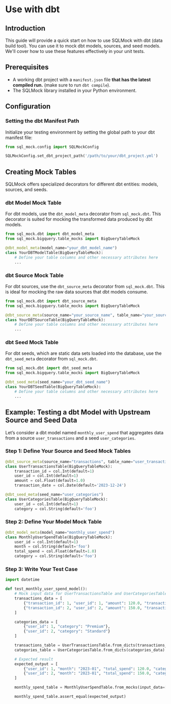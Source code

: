 # Use with dbt

## Introduction

This guide will provide a quick start on how to use SQLMock with dbt (data build tool). You can use it to mock dbt models, sources, and seed models. We'll cover how to use these features effectively in your unit tests.

## Prerequisites

- A working dbt project with a `manifest.json` file **that has the latest compiled run.** (make sure to run `dbt compile`).
- The SQLMock library installed in your Python environment.

## Configuration

### Setting the dbt Manifest Path

Initialize your testing environment by setting the global path to your dbt manifest file:

```python
from sql_mock.config import SQLMockConfig

SQLMockConfig.set_dbt_project_path('/path/to/your/dbt_project.yml')
```

## Creating Mock Tables

SQLMock offers specialized decorators for different dbt entities: models, sources, and seeds.

### dbt Model Mock Table

For dbt models, use the `dbt_model_meta` decorator from `sql_mock.dbt`. This decorator is suited for mocking the transformed data produced by dbt models.

```python
from sql_mock.dbt import dbt_model_meta
from sql_mock.bigquery.table_mocks import BigQueryTableMock

@dbt_model_meta(model_name="your_dbt_model_name")
class YourDBTModelTable(BigQueryTableMock):
    # Define your table columns and other necessary attributes here
    ...
```

### dbt Source Mock Table

For dbt sources, use the `dbt_source_meta` decorator from `sql_mock.dbt`. This is ideal for mocking the raw data sources that dbt models consume.

```python
from sql_mock.dbt import dbt_source_meta
from sql_mock.bigquery.table_mocks import BigQueryTableMock

@dbt_source_meta(source_name="your_source_name", table_name="your_source_table")
class YourDBTSourceTable(BigQueryTableMock):
    # Define your table columns and other necessary attributes here
    ...
```

### dbt Seed Mock Table

For dbt seeds, which are static data sets loaded into the database, use the `dbt_seed_meta` decorator from `sql_mock.dbt`.

```python
from sql_mock.dbt import dbt_seed_meta
from sql_mock.bigquery.table_mocks import BigQueryTableMock

@dbt_seed_meta(seed_name="your_dbt_seed_name")
class YourDBTSeedTable(BigQueryTableMock):
    # Define your table columns and other necessary attributes here
    ...
```

## Example: Testing a dbt Model with Upstream Source and Seed Data

Let’s consider a dbt model named `monthly_user_spend` that aggregates data from a source `user_transactions` and a seed `user_categories`.

### Step 1: Define Your Source and Seed Mock Tables

```python
@dbt_source_meta(source_name="transactions", table_name="user_transactions")
class UserTransactionsTable(BigQueryTableMock):
    transaction_id = col.Int(default=1)
    user_id = col.Int(default=1)
    amount = col.Float(default=1.0)
    transaction_date = col.Date(default='2023-12-24')

@dbt_seed_meta(seed_name="user_categories")
class UserCategoriesTable(BigQueryTableMock):
    user_id = col.Int(default=1)
    category = col.String(default='foo')
```

### Step 2: Define Your Model Mock Table

```python
@dbt_model_meta(model_name="monthly_user_spend")
class MonthlyUserSpendTable(BigQueryTableMock):
    user_id = col.Int(default=1)
    month = col.String(default='foo')
    total_spend = col.Float(default=1.0)
    category = col.String(default='foo')
```

### Step 3: Write Your Test Case

```python
import datetime

def test_monthly_user_spend_model():
    # Mock input data for UserTransactionsTable and UserCategoriesTable
    transactions_data = [
        {"transaction_id": 1, "user_id": 1, "amount": 120.0, "transaction_date": datetime.date(2023, 1, 10)},
        {"transaction_id": 2, "user_id": 2, "amount": 150.0, "transaction_date": datetime.date(2023, 1, 20)},
    ]

    categories_data = [
        {"user_id": 1, "category": "Premium"},
        {"user_id": 2, "category": "Standard"}
    ]

    transactions_table = UserTransactionsTable.from_dicts(transactions_data)
    categories_table = UserCategoriesTable.from_dicts(categories_data)

    # Expected result
    expected_output = [
        {"user_id": 1, "month": "2023-01", "total_spend": 120.0, "category": "Premium"},
        {"user_id": 2, "month": "2023-01", "total_spend": 150.0, "category": "Standard"},
    ]

    monthly_spend_table = MonthlyUserSpendTable.from_mocks(input_data=[transactions_table, categories_table])

    monthly_spend_table.assert_equal(expected_output)
```
